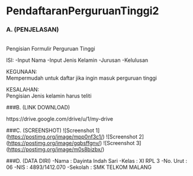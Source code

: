 # PendaftaranPerguruanTinggi2
### A. (PENJELASAN)
<br>Pengisian Formulir Perguruan Tinggi

ISI:
-Input Nama
-Input Jenis Kelamin
-Jurusan
-Kelulusan

KEGUNAAN:
<br>Mempermudah untuk daftar jika ingin masuk perguruan tinggi

KESALAHAN:
<br>Pengisian Jenis kelamin harus teliti


###B. (LINK DOWNLOAD)
<p>https://drive.google.com/drive/u/1/my-drive</p>

###C. (SCREENSHOT)
![Screenshot 1] (https://postimg.org/image/mpp0nf3c1/)
![Screenshot 2] (https://postimg.org/image/gqbsffgnv/)
![Screenshot 3] (https://postimg.org/image/m0s8bizbx/)

###D. (DATA DIRI)
-Nama     : Dayinta Indah Sari
-Kelas    : XI RPL 3
-No. Urut : 06
-NIS      : 4893/1412.070
-Sekolah  : SMK TELKOM MALANG
